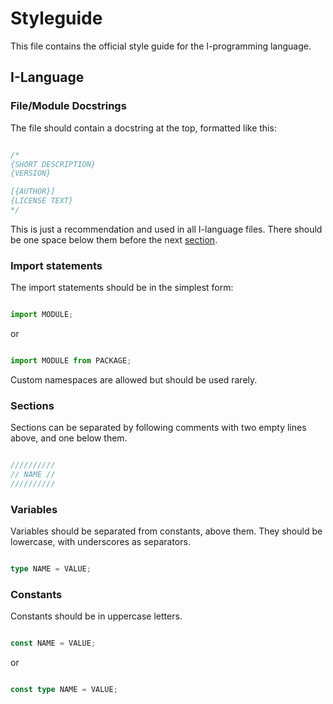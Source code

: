 # Styleguide

This file contains the official style guide for the I-programming language.

## I-Language

### File/Module Docstrings

The file should contain a docstring at the top, formatted like this:

```rust title="main.il"

/*
{SHORT DESCRIPTION}
{VERSION}

[{AUTHOR}]
{LICENSE TEXT}
*/

```

This is just a recommendation and used in all I-language files. There should be one space below them before the next [section](#sections).

### Import statements

The import statements should be in the simplest form:

```py title="main.il"

import MODULE;

```

or

```py title="main.il"

import MODULE from PACKAGE;

```

Custom namespaces are allowed but should be used rarely.

### Sections

Sections can be separated by following comments with two empty lines above, and one below them.

```rust title="main.il"

//////////
// NAME //
//////////

```

### Variables

Variables should be separated from constants, above them. They should be lowercase, with underscores as separators.

```rust title="main.il"

type NAME = VALUE;

```

### Constants

Constants should be in uppercase letters.

```rust title="main.il"

const NAME = VALUE;

```

or

```rust title="main.il"

const type NAME = VALUE;

```

